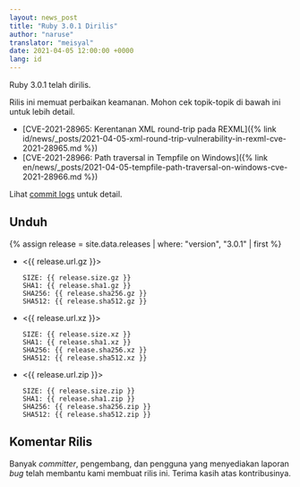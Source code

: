 ```yaml
---
layout: news_post
title: "Ruby 3.0.1 Dirilis"
author: "naruse"
translator: "meisyal"
date: 2021-04-05 12:00:00 +0000
lang: id
---
```


Ruby 3.0.1 telah dirilis.

Rilis ini memuat perbaikan keamanan.
Mohon cek topik-topik di bawah ini untuk lebih detail.

* [CVE-2021-28965: Kerentanan XML round-trip pada REXML]({% link id/news/_posts/2021-04-05-xml-round-trip-vulnerability-in-rexml-cve-2021-28965.md %})
* [CVE-2021-28966: Path traversal in Tempfile on Windows]({% link en/news/_posts/2021-04-05-tempfile-path-traversal-on-windows-cve-2021-28966.md %})

Lihat [commit logs](https://github.com/ruby/ruby/compare/v3_0_0...v3_0_1)
untuk detail.

## Unduh

{% assign release = site.data.releases | where: "version", "3.0.1" | first %}

* <{{ release.url.gz }}>

      SIZE: {{ release.size.gz }}
      SHA1: {{ release.sha1.gz }}
      SHA256: {{ release.sha256.gz }}
      SHA512: {{ release.sha512.gz }}

* <{{ release.url.xz }}>

      SIZE: {{ release.size.xz }}
      SHA1: {{ release.sha1.xz }}
      SHA256: {{ release.sha256.xz }}
      SHA512: {{ release.sha512.xz }}

* <{{ release.url.zip }}>

      SIZE: {{ release.size.zip }}
      SHA1: {{ release.sha1.zip }}
      SHA256: {{ release.sha256.zip }}
      SHA512: {{ release.sha512.zip }}

## Komentar Rilis

Banyak *committer*, pengembang, dan pengguna yang menyediakan laporan *bug*
telah membantu kami membuat rilis ini. Terima kasih atas kontribusinya.
